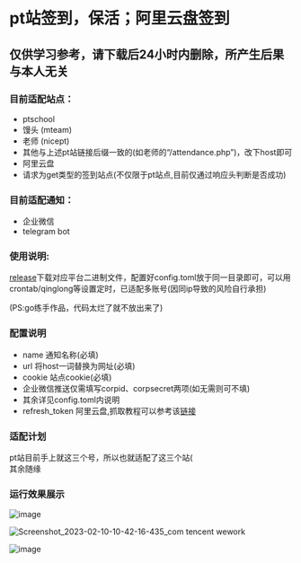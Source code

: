 # pt站签到，保活；阿里云盘签到
## 仅供学习参考，请下载后24小时内删除，所产生后果与本人无关  

### 目前适配站点：  
* ptschool  
* 馒头 (mteam)
* 老师 (nicept)
* 其他与上述pt站链接后缀一致的(如老师的“/attendance.php”)，改下host即可
* 阿里云盘
* 请求为get类型的签到站点(不仅限于pt站点,目前仅通过响应头判断是否成功)
### 目前适配通知：  
* 企业微信
* telegram bot
### 使用说明:  
[release](https://github.com/Ecalose/MyCheckBox/releases/latest)下载对应平台二进制文件，配置好config.toml放于同一目录即可，可以用crontab/qinglong等设置定时，已适配多账号(因同ip导致的风险自行承担) 

(PS:go练手作品，代码太烂了就不放出来了)

### 配置说明
* name 通知名称(必填)
* url 将host一词替换为网址(必填)
* cookie 站点cookie(必填)
* 企业微信推送仅需填写corpid、corpsecret两项(如无需则可不填)
* 其余详见config.toml内说明
* refresh_token 阿里云盘,抓取教程可以参考该[链接](https://alist.nn.ci/zh/guide/drivers/aliyundrive.html)

### 适配计划
pt站目前手上就这三个号，所以也就适配了这三个站(  
其余随缘

### 运行效果展示
![image](https://user-images.githubusercontent.com/47114714/218457785-db669532-09f3-441f-9fe2-a7fb576642aa.png)

![Screenshot_2023-02-10-10-42-16-435_com tencent wework](https://user-images.githubusercontent.com/47114714/217987149-047880d4-2eb4-4c77-b468-59b0fae204bd.png)

![image](https://user-images.githubusercontent.com/47114714/218293924-ba9e4317-3725-4e69-9c35-9ac504064d4c.png)



